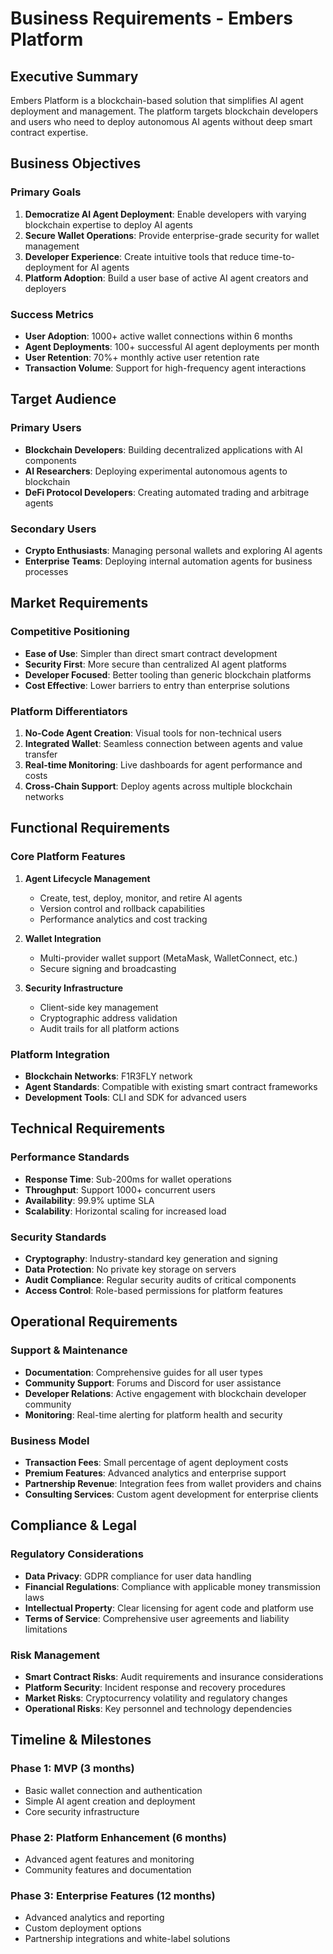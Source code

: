 # Business Requirements - Embers Platform

## Executive Summary

Embers Platform is a blockchain-based solution that simplifies AI agent deployment and management. The platform targets blockchain developers and users who need to deploy autonomous AI agents without deep smart contract expertise.

## Business Objectives

### Primary Goals

1. **Democratize AI Agent Deployment**: Enable developers with varying blockchain expertise to deploy AI agents
2. **Secure Wallet Operations**: Provide enterprise-grade security for wallet management
3. **Developer Experience**: Create intuitive tools that reduce time-to-deployment for AI agents
4. **Platform Adoption**: Build a user base of active AI agent creators and deployers

### Success Metrics

- **User Adoption**: 1000+ active wallet connections within 6 months
- **Agent Deployments**: 100+ successful AI agent deployments per month
- **User Retention**: 70%+ monthly active user retention rate
- **Transaction Volume**: Support for high-frequency agent interactions

## Target Audience

### Primary Users

- **Blockchain Developers**: Building decentralized applications with AI components
- **AI Researchers**: Deploying experimental autonomous agents to blockchain
- **DeFi Protocol Developers**: Creating automated trading and arbitrage agents

### Secondary Users

- **Crypto Enthusiasts**: Managing personal wallets and exploring AI agents
- **Enterprise Teams**: Deploying internal automation agents for business processes

## Market Requirements

### Competitive Positioning

- **Ease of Use**: Simpler than direct smart contract development
- **Security First**: More secure than centralized AI agent platforms
- **Developer Focused**: Better tooling than generic blockchain platforms
- **Cost Effective**: Lower barriers to entry than enterprise solutions

### Platform Differentiators

1. **No-Code Agent Creation**: Visual tools for non-technical users
2. **Integrated Wallet**: Seamless connection between agents and value transfer
3. **Real-time Monitoring**: Live dashboards for agent performance and costs
4. **Cross-Chain Support**: Deploy agents across multiple blockchain networks

## Functional Requirements

### Core Platform Features

1. **Agent Lifecycle Management**
   - Create, test, deploy, monitor, and retire AI agents
   - Version control and rollback capabilities
   - Performance analytics and cost tracking

2. **Wallet Integration**
   - Multi-provider wallet support (MetaMask, WalletConnect, etc.)
   - Secure signing and broadcasting

3. **Security Infrastructure**
   - Client-side key management
   - Cryptographic address validation
   - Audit trails for all platform actions

### Platform Integration

- **Blockchain Networks**: F1R3FLY network
- **Agent Standards**: Compatible with existing smart contract frameworks
- **Development Tools**: CLI and SDK for advanced users

## Technical Requirements

### Performance Standards

- **Response Time**: Sub-200ms for wallet operations
- **Throughput**: Support 1000+ concurrent users
- **Availability**: 99.9% uptime SLA
- **Scalability**: Horizontal scaling for increased load

### Security Standards

- **Cryptography**: Industry-standard key generation and signing
- **Data Protection**: No private key storage on servers
- **Audit Compliance**: Regular security audits of critical components
- **Access Control**: Role-based permissions for platform features

## Operational Requirements

### Support & Maintenance

- **Documentation**: Comprehensive guides for all user types
- **Community Support**: Forums and Discord for user assistance
- **Developer Relations**: Active engagement with blockchain developer community
- **Monitoring**: Real-time alerting for platform health and security

### Business Model

- **Transaction Fees**: Small percentage of agent deployment costs
- **Premium Features**: Advanced analytics and enterprise support
- **Partnership Revenue**: Integration fees from wallet providers and chains
- **Consulting Services**: Custom agent development for enterprise clients

## Compliance & Legal

### Regulatory Considerations

- **Data Privacy**: GDPR compliance for user data handling
- **Financial Regulations**: Compliance with applicable money transmission laws
- **Intellectual Property**: Clear licensing for agent code and platform use
- **Terms of Service**: Comprehensive user agreements and liability limitations

### Risk Management

- **Smart Contract Risks**: Audit requirements and insurance considerations
- **Platform Security**: Incident response and recovery procedures
- **Market Risks**: Cryptocurrency volatility and regulatory changes
- **Operational Risks**: Key personnel and technology dependencies

## Timeline & Milestones

### Phase 1: MVP (3 months)

- Basic wallet connection and authentication
- Simple AI agent creation and deployment
- Core security infrastructure

### Phase 2: Platform Enhancement (6 months)

- Advanced agent features and monitoring
- Community features and documentation

### Phase 3: Enterprise Features (12 months)

- Advanced analytics and reporting
- Custom deployment options
- Partnership integrations and white-label solutions

